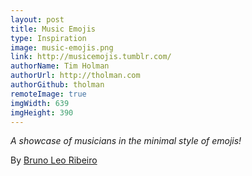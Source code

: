 ```yaml
---
layout: post
title: Music Emojis
type: Inspiration
image: music-emojis.png
link: http://musicemojis.tumblr.com/
authorName: Tim Holman
authorUrl: http://tholman.com
authorGithub: tholman
remoteImage: true
imgWidth: 639
imgHeight: 390
---
```


_A showcase of musicians in the minimal style of emojis!_

By [Bruno Leo Ribeiro](http://www.brunoleoribeiro.com/#kauko-home)
